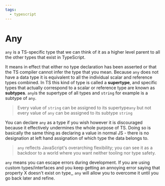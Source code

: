 ```yaml
---
tags:
  - typescript
---
```


# Any

`any` is a TS-specific type that we can think of it as a higher level parent to
all the other types that exist in TypeScript.

It means in effect that either no type declaration has been asserted or that the
TS compiler cannot infer the type that you mean. Because `any` does not have a
data type it is equivalent to all the individual scalar and reference types
combined. In TS this kind of type is called a **supertype**, and specific types
that actually correspond to a scalar or reference type are known as
**subtypes**. `any`is the supertype of all types and `string` for example is a
subtype of `any`.

> Every value of `string` can be assigned to its supertype`any` but not every
> value of `any` can be assigned to its subtype `string`

You can declare `any` as a type if you wish however it is discouraged because it
effectively undermines the whole purpose of TS. Doing so is basically the same
thing as declaring a value in normal JS - there is no designation at left hand
assignation of which type the data belongs to.

> `any` reflects JavaScript's overarching flexibility; you can see it as a
> backdoor to a world where you want neither tooling nor type safety.

`any` means you can escape errors during development. If you are using custom
types/interfaces and you keep getting an annoying error saying that property X
doesn't exist on type,, `any` will allow you to overcome it until you go back
later and refine.
